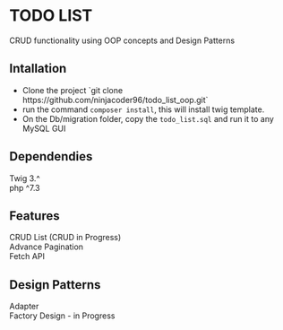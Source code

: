 # <h1>TODO LIST</h1>
CRUD functionality using OOP concepts and Design Patterns

<h2> Intallation </h2>
<ul>
<li>Clone the project `git clone https://github.com/ninjacoder96/todo_list_oop.git`</li>
<li>run the command <code>composer install</code>, this will install twig template.</li>
<li>On the Db/migration folder, copy the <code>todo_list.sql</code> and run it to any MySQL GUI </li>
</ul>

<h2>Dependendies</h2>
Twig 3.^<br/>
php ^7.3<br/>

<h2>Features</h2>
CRUD List (CRUD in Progress)<br/>
Advance Pagination<br/>
Fetch API 

<h2>Design Patterns </h2>
Adapter<br/>
Factory Design - in Progress










